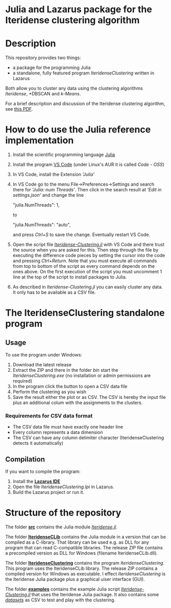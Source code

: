 # Julia and Lazarus package for the Iteridense clustering algorithm

# Description

This repository provides two things:

* a package for the programming Julia
* a standalone, fully featured program *IteridenseClustering* written in Lazarus

Both allow you to cluster any data using the clustering algorithms *Iteridense*, *DBSCAN and *k-Means*.

For a brief description and discussion of the Iteridense clustering algorithm, see [this PDF](https://codeberg.org/Soloof/Iteridense/raw/branch/main/Paper/Iteridense-clustering.pdf).

# How to do use the Julia reference implementation

1. Install the scientific programming language [Julia](https://en.wikipedia.org/wiki/Julia_(programming_language))
2. Install the program [VS Code](https://en.wikipedia.org/wiki/Visual_Studio_Code) (under Linux's AUR it is called *Code - OSS*)
3. In VS Code, install the Extension *'Julia'*
4. In VS Code go to the menu File→Preferences→Settings and search there for *'Julia: num Threads'*. Then click in the search result at
   *'Edit in settings.json'* and change the line
 
    "julia.NumThreads": 1,
   
   to
   
    "julia.NumThreads": "auto",

   and press *Ctrl+S* to save the change. Eventually restart VS Code.
5. Open the script file *[Iteridense-Clustering.jl](https://github.com/donovaly/Iteridense-package/blob/main/examples/Iteridense-Clustering.jl)* with VS Code and there trust the source when you are asked for this.
   Then step through the file by executing the difference code pieces by setting the cursor into the code and pressing *Ctrl+Return*.
   Note that you must execute all commands from top to bottom of the script as every command depends on the ones above. On the first
   execution of the script you must uncomment 1 line at the top of the script to install packages to Julia.
6. As described in *Iteridense-Clustering.jl* you can easily cluster any data. It only has to be available as a CSV file.

# The IteridenseClustering standalone program

## Usage

To use the program under Windows:

1. Download the latest release
2. Extract the ZIP and there in the folder *bin* start the *IteridenseClustering.exe* (no installation or admin permissions are required)
3. In the program click the button to open a CSV data file
4. Perform the clustering as you wish
5. Save the result either the plot or as CSV. The CSV is hereby the input file plus an additional colum with the assignments to the clusters.

### Requirements for CSV data format 

* The CSV data file must have exactly one header line
* Every column represents a data dimension
* The CSV can have any column delimiter character (IteridenseClustering detects it automatically) 

## Compilation

If you want to compile the program:

1. Install the **[Lazarus IDE](https://en.wikipedia.org/wiki/Lazarus_(software))**
2. Open the file *IteridenseClustering.lpi* in Lazarus.
3. Build the Lazarus project or run it.

# Structure of the repository

The folder **[src](https://github.com/donovaly/Iteridense-package/tree/main/src)** contains the Julia module *[Iteridense.jl](https://github.com/donovaly/Iteridense-package/blob/main/src/Iteridense.jl)*.

The folder **[IteridenseCLib](https://github.com/donovaly/Iteridense-package/tree/main/IteridenseCLib)** contains the Julia module in a version that can be compiled as a C-library. That library can be used e.g. as DLL for any program that can read C-compatible libraries.
The release ZIP file contains a precompiled version as DLL for Windows (filename IteridenseCLib.dll). 

The folder **[IteridenseClustering](https://github.com/donovaly/Iteridense-package/tree/main/IteridenseCLib/IteridenseClustering)** contains the program *IteridenseClustering*. This program uses the IteridenseCLib library. The release ZIP contains a compiled version for Windows as executable.
I effect *IteridenseClustering* is the Iteridense Julia package plus a graphical uiser interface (GUI).

The folder **[examples](https://github.com/donovaly/Iteridense-package/tree/main/examples)** contains the example Julia script *[Iteridense-Clustering.jl](https://github.com/donovaly/Iteridense-package/blob/main/examples/Iteridense-Clustering.jl)* that uses the Iteridense Julia package. It also contains some *[datasets](https://github.com/donovaly/Iteridense-package/tree/main/examples/datasets)* as CSV to test and play with the clustering.
